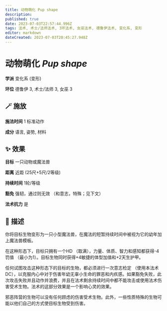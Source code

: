 ```yaml
---
title: 动物萌化 Pup shape
description: 
published: true
date: 2023-07-03T22:57:44.996Z
tags: 法术, 术士/法师法术, 3环法术, 女巫法术, 德鲁伊法术, 变化系, 变形
editor: markdown
dateCreated: 2023-07-03T20:45:27.948Z
---
```


# **动物萌化** *Pup shape*

**学派** 变化系 (变形) 

**环位** 德鲁伊 3, 术士/法师 3, 女巫 3

## 🪄 施放

**施法时间** 1 标准动作

**成分** 语言, 姿势, 材料

## ✨ 效果 

**目标** 一只动物或魔法兽 

**距离** 近距 (25尺+5尺/2等级)  

**持续时间** 1轮/等级 

**豁免** 强韧，通过则无效 （和意志，特殊；见下文）

**法术抗力** 是

## 📖 描述

你将目标生物变形为一只小型魔法兽，在魔法的短暂持续时间中被视为它的幼年加上魔法兽模板。

在这种形态下，目标只拥有一个HD （取满），力量、体质、智力和感知都获得-4罚值 （最小为1）。目标生物同时获得+4敏捷的体型加值和+2天生护甲。

任何试图攻击这种形态下的目标的生物，都必须进行一次意志检定 （使用本法术DC），以克服内心中对于伤害年幼无辜小生命的罪恶和内疚感。如果豁免失败，此次攻击失败并且动作并浪费，并且在法术剩余持续时间中都不能攻击或使用法术伤害受术生物。法术的这部分效果是一个影响心灵的效果。

邪恶阵营的生物可以没有任何顾虑的伤害受术生物。此外，一些性质特殊的生物可能以他们自己的方式使目标生物受到伤害。
    